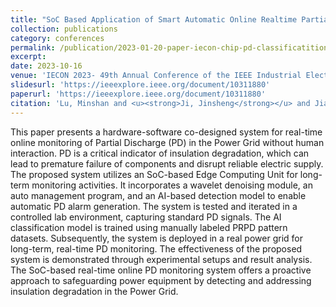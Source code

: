 ```yaml
---
title: "SoC Based Application of Smart Automatic Online Realtime Partial Discharge Condition Monitoring System for the Power Grid"
collection: publications
category: conferences
permalink: /publication/2023-01-20-paper-iecon-chip-pd-classificatition
excerpt:
date: 2023-10-16
venue: 'IECON 2023- 49th Annual Conference of the IEEE Industrial Electronics Society'
slidesurl: 'https://ieeexplore.ieee.org/document/10311880'
paperurl: 'https://ieeexplore.ieee.org/document/10311880'
citation: 'Lu, Minshan and <u><strong>Ji, Jinsheng</strong></u> and Jiang, Guanlin and Zhou, Shu and Li, Hongqun and Zheng, Yuanjin, "SoC Based Application of Smart Automatic Online Realtime Partial Discharge Condition Monitoring System for the Power Grid," IECON 2023- 49th Annual Conference of the IEEE Industrial Electronics Society, Singapore, Singapore, 2023, pp. 1-6, doi: 10.1109/IECON51785.2023.10311880.'
---
```

This paper presents a hardware-software co-designed system for real-time online monitoring of Partial Discharge (PD) in the Power Grid without human interaction. PD is a critical indicator of insulation degradation, which can lead to premature failure of components and disrupt reliable electric supply. The proposed system utilizes an SoC-based Edge Computing Unit for long-term monitoring activities. It incorporates a wavelet denoising module, an auto management program, and an AI-based detection model to enable automatic PD alarm generation. The system is tested and iterated in a controlled lab environment, capturing standard PD signals. The AI classification model is trained using manually labeled PRPD pattern datasets. Subsequently, the system is deployed in a real power grid for long-term, real-time PD monitoring. The effectiveness of the proposed system is demonstrated through experimental setups and result analysis. The SoC-based real-time online PD monitoring system offers a proactive approach to safeguarding power equipment by detecting and addressing insulation degradation in the Power Grid.
